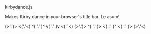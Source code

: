 kirbydance.js

Makes Kirby dance in your browser's title bar. Le asum!

(>'.')> <('.'<) ^( '.' )^ v( '.' )v <('.'<) (>'.')> ^( '.' )> <( '.' )^ <( '.' )> (>'.'<)

